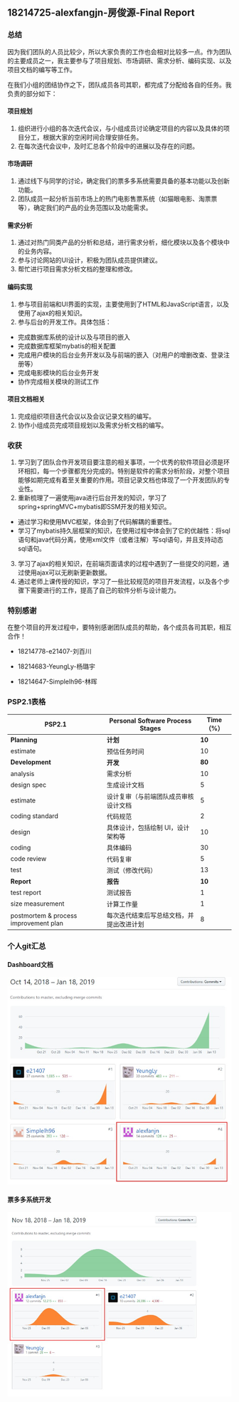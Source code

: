 ## 18214725-alexfangjn-房俊源-Final Report

### 总结
因为我们团队的人员比较少，所以大家负责的工作也会相对比较多一点。作为团队的主要成员之一，我主要参与了项目规划、市场调研、需求分析、编码实现、以及项目文档的编写等工作。

在我们小组的团结协作之下，团队成员各司其职，都完成了分配给各自的任务。我负责的部分如下：
#### 项目规划
1. 组织进行小组的各次迭代会议，与小组成员讨论确定项目的内容以及具体的项目分工，根据大家的空闲时间合理安排任务。
2. 在每次迭代会议中，及时汇总各个阶段中的进展以及存在的问题。

#### 市场调研
1. 通过线下与同学的讨论，确定我们的票多多系统需要具备的基本功能以及创新功能。
2. 团队成员一起分析当前市场上的热门电影售票系统（如猫眼电影、淘票票等），确定我们的产品的业务范围以及功能需求。

#### 需求分析
1. 通过对热门同类产品的分析和总结，进行需求分析，细化模块以及各个模块中的业务内容。
2. 参与讨论网站的UI设计，积极为团队成员提供建议。
3. 帮忙进行项目需求分析文档的整理和修改。

#### 编码实现
1. 参与项目前端和UI界面的实现，主要使用到了HTML和JavaScript语言，以及使用了ajax的相关知识。
2. 参与后台的开发工作。具体包括：
  - 完成数据库系统的设计以及与项目的嵌入
  - 完成数据库框架mybatis的相关配置
  - 完成用户模块的后台业务开发以及与前端的嵌入（对用户的增删改查、登录注册等）
  - 完成电影模块的后台业务开发
  - 协作完成相关模块的测试工作

#### 项目文档相关
1. 完成组织项目迭代会议以及会议记录文档的编写。
2. 协作小组成员完成项目规划以及需求分析文档的编写。


### 收获
1. 学习到了团队合作开发项目要注意的相关事项，一个优秀的软件项目必须是环环相扣，每一个步骤都充分完成的。特别是软件的需求分析阶段，对整个项目能够如期完成有着至关重要的作用。项目记录文档也体现了一个开发团队的专业性。
2. 重新梳理了一遍使用java进行后台开发的知识，学习了spring+springMVC+mybatis即SSM开发的相关知识。
  - 通过学习和使用MVC框架，体会到了代码解耦的重要性。
  - 学习了mybatis持久层框架的知识，在使用过程中体会到了它的优越性：将sql语句和java代码分离，使用xml文件（或者注解）写sql语句，并且支持动态sql语句。
3. 学习了ajax的相关知识，在前端页面请求的过程中遇到了一些提交的问题，通过使用ajax可以无刷新更新数据。
4. 通过老师上课传授的知识，学习了一些比较规范的项目开发流程，以及各个步骤下需要进行的工作，提高了自己的软件分析与设计能力。

### 特别感谢
在整个项目的开发过程中，要特别感谢团队成员的帮助，各个成员各司其职，相互合作！
- 18214778-e21407-刘百川

- 18214683-YeungLy-杨璐宇

- 18214647-Simplelh96-林晖

### PSP2.1表格
|PSP2.1|Personal Software Process Stages|Time（%）|
|-|-|-|
|**Planning**|**计划**|**10**
|estimate|预估任务时间|10
|**Development**|**开发**|**80**
|analysis|需求分析|10
|design spec|生成设计文档|5
|estimate|设计复审（与前端团队成员审核设计文档|5
|coding standard|代码规范|2
|design|具体设计，包括绘制 UI，设计架构等|10
|coding|具体编码|30
|code review|代码复审|5
|test|测试（修改代码）|13
|**Report**|**报告**|**10**
|test report|测试报告|1
|size measurement|计算工作量|1
|postmortem & process improvement plan|每次迭代结束后写总结文档，并提出改进计划|8



### 个人git汇总
#### Dashboard文档
![image](https://github.com/MovieBookingMall/Dashboard/blob/master/Pic/dashboard_jy.jpg?raw=true)


#### 票多多系统开发
![image](https://github.com/MovieBookingMall/Dashboard/blob/master/Pic/ticketplusplus_jy.jpg?raw=true)
